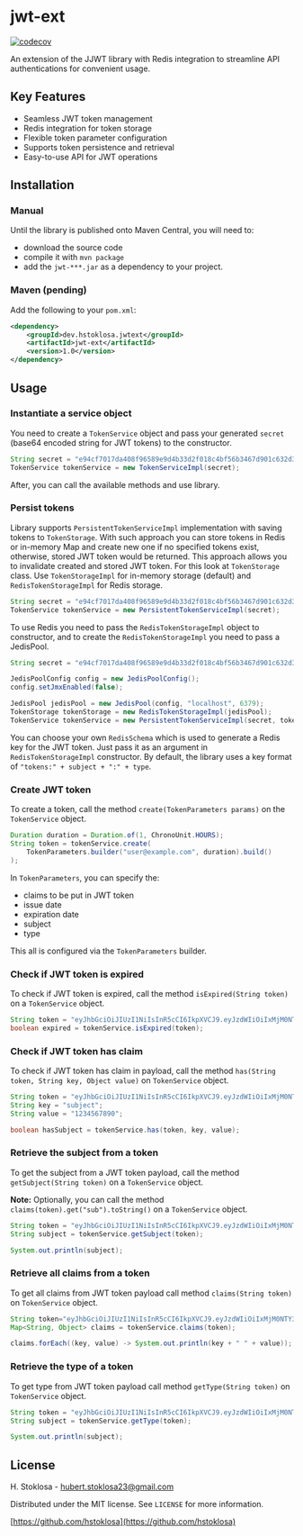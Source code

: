 # jwt-ext

[![codecov](https://codecov.io/gh/hstoklosa/jwt-ext/graph/badge.svg?token=V3U1YHZXM7)](https://codecov.io/gh/hstoklosa/jwt-ext)

An extension of the JJWT library with Redis integration to streamline API authentications for convenient usage.

## Key Features

- Seamless JWT token management
- Redis integration for token storage
- Flexible token parameter configuration
- Supports token persistence and retrieval
- Easy-to-use API for JWT operations

## Installation

### Manual

Until the library is published onto Maven Central, you will need to:

- download the source code
- compile it with `mvn package`
- add the `jwt-***.jar` as a dependency to your project.

### Maven (pending)

Add the following to your `pom.xml`:

```xml
<dependency>
    <groupId>dev.hstoklosa.jwtext</groupId>
    <artifactId>jwt-ext</artifactId>
    <version>1.0</version>
</dependency>
```

## Usage

### Instantiate a service object

You need to create a `TokenService` object and pass your generated `secret` (base64 encoded string for JWT tokens) to the constructor.

```java
String secret = "e94cf7017da408f96589e9d4b33d2f018c4bf56b3467d901c632d3fb91f0dafd=";
TokenService tokenService = new TokenServiceImpl(secret);
```

After, you can call the available methods and use library.

### Persist tokens

Library supports `PersistentTokenServiceImpl` implementation with saving
tokens to `TokenStorage`.
With such approach you can store tokens in Redis or in-memory Map and create new
one if no specified tokens exist, otherwise, stored JWT token would be returned.
This approach allows you to invalidate created and stored JWT token.
For this look at `TokenStorage` class. Use `TokenStorageImpl` for in-memory
storage (default) and `RedisTokenStorageImpl` for Redis storage.

```java
String secret = "e94cf7017da408f96589e9d4b33d2f018c4bf56b3467d901c632d3fb91f0dafd=";
TokenService tokenService = new PersistentTokenServiceImpl(secret);
```

To use Redis you need to pass the `RedisTokenStorageImpl` object to constructor, and to create the `RedisTokenStorageImpl` you need to pass a JedisPool.

```java
String secret = "e94cf7017da408f96589e9d4b33d2f018c4bf56b3467d901c632d3fb91f0dafd=";

JedisPoolConfig config = new JedisPoolConfig();
config.setJmxEnabled(false);

JedisPool jedisPool = new JedisPool(config, "localhost", 6379);
TokenStorage tokenStorage = new RedisTokenStorageImpl(jedisPool);
TokenService tokenService = new PersistentTokenServiceImpl(secret, tokenStorage);
```

You can choose your own `RedisSchema` which is used to generate a Redis key for the JWT token. Just pass it as an argument in `RedisTokenStorageImpl` constructor. By default, the library uses a key format of `"tokens:" + subject + ":" + type`.

### Create JWT token

To create a token, call the method `create(TokenParameters params)` on the `TokenService` object.

```java
Duration duration = Duration.of(1, ChronoUnit.HOURS);
String token = tokenService.create(
    TokenParameters.builder("user@example.com", duration).build()
);
```

In `TokenParameters`, you can specify the:

- claims to be put in JWT token
- issue date
- expiration date
- subject
- type

This all is configured via the `TokenParameters` builder.

### Check if JWT token is expired

To check if JWT token is expired, call the method `isExpired(String token)` on a `TokenService` object.

```java
String token = "eyJhbGciOiJIUzI1NiIsInR5cCI6IkpXVCJ9.eyJzdWIiOiIxMjM0NTY3ODkwIiwibmFtZSI6IkpvaG4gRG9lIiwiaWF0IjoxNTE2MjM5MDIyfQ.SflKxwRJSMeKKF2QT4fwpMeJf36POk6yJV_adQssw5c";
boolean expired = tokenService.isExpired(token);
```

### Check if JWT token has claim

To check if JWT token has claim in payload, call the method `has(String token, String key, Object value)` on `TokenService` object.

```java
String token = "eyJhbGciOiJIUzI1NiIsInR5cCI6IkpXVCJ9.eyJzdWIiOiIxMjM0NTY3ODkwIiwibmFtZSI6IkpvaG4gRG9lIiwiaWF0IjoxNTE2MjM5MDIyfQ.SflKxwRJSMeKKF2QT4fwpMeJf36POk6yJV_adQssw5c";
String key = "subject";
String value = "1234567890";

boolean hasSubject = tokenService.has(token, key, value);
```

### Retrieve the subject from a token

To get the subject from a JWT token payload, call the method `getSubject(String token)` on a `TokenService` object.

**Note:** Optionally, you can call the method `claims(token).get("sub").toString()` on a `TokenService` object.

```java
String token = "eyJhbGciOiJIUzI1NiIsInR5cCI6IkpXVCJ9.eyJzdWIiOiIxMjM0NTY3ODkwIiwibmFtZSI6IkpvaG4gRG9lIiwiaWF0IjoxNTE2MjM5MDIyfQ.SflKxwRJSMeKKF2QT4fwpMeJf36POk6yJV_adQssw5c";
String subject = tokenService.getSubject(token);

System.out.println(subject);
```

### Retrieve all claims from a token

To get all claims from JWT token payload call method `claims(String token)`
on `TokenService` object.

```java
String token="eyJhbGciOiJIUzI1NiIsInR5cCI6IkpXVCJ9.eyJzdWIiOiIxMjM0NTY3ODkwIiwibmFtZSI6IkpvaG4gRG9lIiwiaWF0IjoxNTE2MjM5MDIyfQ.SflKxwRJSMeKKF2QT4fwpMeJf36POk6yJV_adQssw5c";
Map<String, Object> claims = tokenService.claims(token);

claims.forEach((key, value) -> System.out.println(key + " " + value));
```

### Retrieve the type of a token

To get type from JWT token payload call method `getType(String token)`
on `TokenService` object.

```java
String token = "eyJhbGciOiJIUzI1NiIsInR5cCI6IkpXVCJ9.eyJzdWIiOiIxMjM0NTY3ODkwIiwibmFtZSI6IkpvaG4gRG9lIiwiaWF0IjoxNTE2MjM5MDIyfQ.SflKxwRJSMeKKF2QT4fwpMeJf36POk6yJV_adQssw5c";
String subject = tokenService.getType(token);

System.out.println(subject);
```

## License

H. Stoklosa - hubert.stoklosa23@gmail.com

Distributed under the MIT license. See `LICENSE` for more information.

[https://github.com/hstoklosa](https://github.com/hstoklosa)
